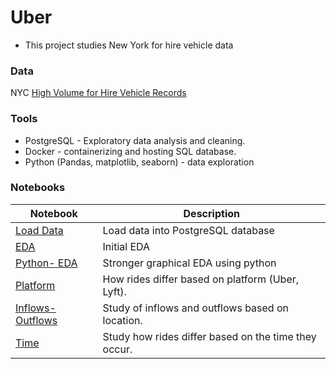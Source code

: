 # Uber
- This project studies New York for hire vehicle data 

### Data
NYC [High Volume for Hire Vehicle Records](https://www.nyc.gov/site/tlc/about/tlc-trip-record-data.page)

### Tools
- PostgreSQL - Exploratory data analysis and cleaning.
- Docker - containerizing and hosting SQL database.
- Python (Pandas, matplotlib, seaborn) - data exploration

### Notebooks
| Notebook                                                  | Description                                      |
| --------------------------------------------------------- | ------------------------------------------------ |
| [Load Data](./notebooks/01_load_data.ipynb)               | Load data into PostgreSQL database               |
| [EDA](./notebooks/02_EDA.ipynb)                           | Initial EDA                                      |
| [Python- EDA](./notebooks/02_pythonEDA.ipynb)                           | Stronger graphical EDA using python|
| [Platform](./notebooks/02_platform.ipynb)                 | How rides differ based on platform (Uber, Lyft).              |
| [Inflows-Outflows](./notebooks/02_inflows_outflows.ipynb) | Study of inflows and outflows based on location. |
| [Time](./notebooks/02_time.ipynb) | Study how rides differ based on the time they occur.|